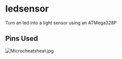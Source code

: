 # ledsensor
Turn an led into a light sensor using an ATMega328P

## Pins Used

  
  ![Microcheatsheat.jpg](microcheatsheat.jpg "Pins on ATMega328P")
